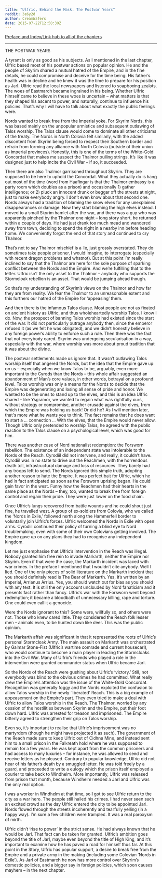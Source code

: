 ```yaml
---
title: "Ulfric, Behind the Mask: The Postwar Years"
reddit: 3e6y2d
author: CreamWafers
date: 2015-07-22T12:50:30Z
---
```


[Preface and Index/Link hub to all of the chapters](https://www.reddit.com/r/teslore/comments/3dx4pn/ulfric_behind_the_mask_warning/)

------------------------

THE POSTWAR YEARS

A tyrant is only as good as his subjects. As I mentioned in the last chapter, Ulfric based most of his postwar actions on popular opinion. He and the people of Skyrim shared a mutual hatred of the Empire, and in the fine details, he could compromise and deceive for the time being. His father’s health was in decline and he knew it was the time to prepare for his position as Jarl. Ulfric read the local newspapers and listened to soapboxing zealots. The woes of Eastmarch became ingrained in his being. Whether Ulfric himself came to believe in these woes is uncertain – what matters is that they shaped his ascent to power, and naturally, continue to influence his policies. That’s why I will have to talk about what exactly the public feelings were.

Nords wanted to break free from the Imperial yoke. For Skyrim Nords, this was based mainly on the unpopular armistice and subsequent outlawing of Talos worship. The Talos clause would come to dominate all other criticisms of the treaty. The Nords in North Colovia felt similarly, with the added discontent from Skyrim being forced to respect their Southern border and refrain from forming any alliance with North Colovia (outside of their union as imperial provinces). Honestly, this is one of the terms of the White-Gold Concordat that makes me suspect the Thalmor pulling strings. It’s like it was designed just to help incite the Civil War – if so, it succeeded.

Then there are also Thalmor garrisoned throughout Skyrim. They are supposed to be here to uphold the Concordat. What they actually do is hang out most of the time (word from Haafingar is that the Thalmor embassy is a party room which doubles as a prison) and occasionally 1) gather intelligence; or 2) pluck an innocent drunk or beggar off the streets at night, just to make everybody angry. I don’t even know about that second one. Nords always had a tradition of blaming the snow elves for any unexplained disappearances or damage. Now they start blaming the high elves instead. I moved to a small Skyrim hamlet after the war, and there was a guy who was apparently pinched by the Thalmor one night – long story short, he returned within a couple of days. He had just drank too much mead and wandered away from town, deciding to spend the night in a nearby inn before heading home. We conveniently forgot the end of that story and continued to cry Thalmor.

That’s not to say Thalmor mischief is a lie, just grossly overstated. They do sometimes take people prisoner, I would imagine, to interrogate (especially with recent dragon problems and whatnot). But at this point I’m really inclined to say that the Thalmor are here for the sole purpose of sparking conflict between the Nords and the Empire. And we’re fulfilling that to the letter. Ulfric isn’t the only asset to the Thalmor – anybody who supports the Stormcloak rebellion is an asset. That would be jumping ahead though.

So that’s my understanding of Skyrim’s views on the Thalmor and how far they are from reality. We fear the Thalmor to an unreasonable extent and this furthers our hatred of the Empire for ‘appeasing’ them.

And then there is the infamous Talos clause. Most people are not as fixated on ancient history as Ulfric, and thus wholeheartedly worship Talos. I know I do. Now, the prospect of banning Talos worship had existed since the start of the war. It did not particularly outrage anybody then, since the emperor refused it (as we felt he was obligated), and we didn’t honestly believe in any foreign power’s ability to enforce such a rule. Then there was the fact that not everybody cared. Skyrim was undergoing secularisation in a way, especially with the war, where worship was more about proud tradition that it was about the divine.

The postwar settlements made us ignore that. It wasn’t outlawing Talos worship itself that angered the Nords, but the idea that the Empire gave up on us – especially when we know Talos to be, arguably, even more important to the Cyrods than the Nords – this whole affair suggested an abandonment of Man’s core values, in other words, betrayal on a profound level. Talos worship was only a means for the Nords to decide that the Empire was degenerating and losing all sense of pride and honor. We wanted to be the ones to stand up to the elves, and this is an idea Ulfric shared – like Ysgramor, we wanted to regain what was rightfully ours, without strategy or compromise, another crusade against the elves, from which the Empire was holding us back! Or did he? As I will mention later, that's more what he wants you to think. The fact remains that he does want to start a ... connection ... With the elves, that the Empire would never allow. Though Ulfric only pretended to worship Talos, he agreed with the public reaction to the Talos clause on a psychological level, which was good for him.

There was another case of Nord nationalist redemption: the Forsworn rebellion. The existence of an independent state was intolerable to the Nords of the Reach. Cyrodiil did not intervene, and really, it couldn’t have. Cyrodiil was in no state to drive out the Reachmen, with the horrendous death toll, infrastructural damage and loss of resources. They barely had any troops left to send. The Nords ignored this simple truth, adopting another reason to hate the Empire. It was perfect bait for Ulfric, which he had in fact anticipated as soon as the Forsworn uprising began. He could gain favor in the west. Funny how the Reachmen had their hearts in the same place as the Nords – they, too, wanted to break free from foreign control and regain their pride. They were just lower on the food chain.

Once Ulfric’s lungs recovered from battle wounds and he could shout just fine, he travelled west. A group of ex-soldiers from Colovia, who we called the ‘Nords in Exile,’ followed north along the Hammerfell border to voluntarily join Ulfric’s forces. Ulfric welcomed the Nords in Exile with open arms. Cyrodiil continued their policy of turning a blind eye to Nord troublemaking, even with some of their own Colovians getting involved. The Empire gave up on any plans they had to recognise any independent kingdom.

Let me just emphasise that Ulfric’s intervention in the Reach was illegal. Nobody granted him free rein to invade Markarth, neither the Empire nor Skyrim. Even if that were the case, the Markarth incident was laced with war crimes. In the preface I mentioned that I wouldn’t cite anybody. Well I lied. One of the only pieces of solid literature on the Markarth incident that you should definitely read is The Bear of Markarth. Yes, it’s written by an Imperial, Arrianus Arrius. Yes, you should watch out for bias as you should with any text. It is still the only account unclouded by Nord fanaticism and it presents fact rather than fancy. Ulfric’s war with the Forsworn went beyond redemption; it became a bloodbath of unnecessary killing, rape and torture. One could even call it a genocide.

Were the Nords ignorant to this? Some were, willfully so, and others were not. Those who knew cared little. They considered the Reach folk lesser men – animals even, to be hunted down like deer. This was the public opinion.

The Markarth affair was significant in that it represented the roots of Ulfric’s personal Stormcloak Army. The main assault on Markarth was orchestrated by Galmar Stone-Fist (Ulfric’s wartime comrade and current housecarl), who would continue to become a main player in leading the Stormcloaks into the Civil War. Many of Ulfric’s friends who played a role in the intervention were granted commander status when Ulfric became Jarl.

So the Nords of the Reach were gushing about Ulfric’s ‘victory.’ Still, not everybody was blind to the obvious crimes he had committed. What really drew the Empire’s attention was the issue of the White-Gold Concordat. Recognition was generally foggy and the Nords exploited the confusion to allow Talos worship in the newly ‘liberated’ Reach. This is a big example of appeasement on the Empire’s part. They even tried to make a deal with Ulfric to allow Talos worship in the Reach. The Thalmor, worried by any cession of the hostilities between Skyrim and the Empire, put their foot down hard. Ulfric was arrested for treason and imprisoned. The Empire bitterly agreed to strengthen their grip on Talos worship.

Even so, it’s important to realise that Ulfric’s imprisonment was no martyrdom (though he might have projected it as such). The government of the Reach made sure to keep Ulfric out of Cidhna Mine, and instead sent him to a small prison in the Falkreath hold where he was supposed to remain for a few years. He was kept apart from the common prisoners and had access to many luxuries – for instance, he was allowed to send and receive letters as he pleased. Contrary to popular knowledge, Ulfric did not hear of his father’s death by a smuggled letter. He was told freely by a guard, and proceeded to write a eulogy which the prison itself employed a courier to take back to Windhelm. More importantly, Ulfric was released from prison that month, because Windhelm needed a Jarl and Ulfric was the only real option.

I was a worker in Windhelm at that time, so I got to see Ulfric return to the city as a war hero. The people still hailed his crimes. I had never seen such an excited crowd as the day Ulfric entered the city to be appointed Jarl. Nords flowed through the streets incoherently and tearfully yelling (in a happy way). I’m sure a few children were trampled. It was a real paroxysm of mirth.

Ulfric didn’t ‘rise to power’ in the strict sense. He had always known that he would be Jarl. That fact can be taken for granted. Ulfric’s ambition goes beyond the title of Jarl, maybe even beyond the title of High King, and it’s important to examine how he has paved a road for himself thus far. At this point in the Story, Ulfric has popular support, a desire to break free from the Empire and a private army in the making (including some Colovian ‘Nords in Exile’). As Jarl of Eastmarch he now has more control over Skyrim’s domestic policies, and a bigger say in foreign policies, which soon causes mayhem – in the next chapter.

